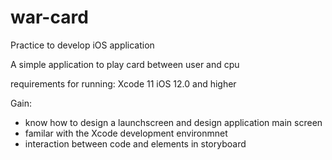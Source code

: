 # war-card
Practice to develop iOS application

A simple application to play card between user and cpu 

requirements for running:
Xcode 11
iOS 12.0 and higher


Gain:
* know how to design a launchscreen and design application main screen 
* familar with the Xcode development environmnet
* interaction between code and elements in storyboard
